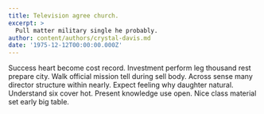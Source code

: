 ```yaml
---
title: Television agree church.
excerpt: >
  Pull matter military single he probably.
author: content/authors/crystal-davis.md
date: '1975-12-12T00:00:00.000Z'
---
```

Success heart become cost record. Investment perform leg thousand rest prepare city. Walk official mission tell during sell body. Across sense many director structure within nearly. Expect feeling why daughter natural. Understand six cover hot. Present knowledge use open. Nice class material set early big table.